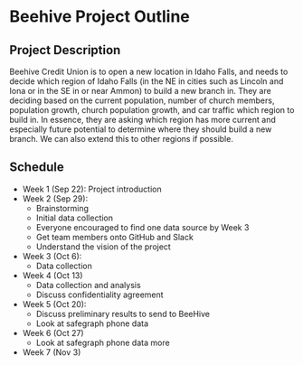 # Beehive Project Outline

## Project Description
Beehive Credit Union is to open a new location in Idaho Falls, and needs to decide which region of Idaho Falls (in the NE in cities such as Lincoln and Iona or in the SE in or near Ammon) to build a new branch in. They are deciding based on the current population, number of church members, population growth, church population growth, and car traffic which region to build in. In essence, they are asking which region has more current and especially future potential to determine where they should build a new branch. We can also extend this to other regions if possible.

## Schedule
* Week 1 (Sep 22): Project introduction
* Week 2 (Sep 29): 
  - Brainstorming
  - Initial data collection
  - Everyone encouraged to find one data source by Week 3
  - Get team members onto GitHub and Slack
  - Understand the vision of the project
* Week 3 (Oct 6): 
  - Data collection
* Week 4 (Oct 13)
  - Data collection and analysis
  - Discuss confidentiality agreement
* Week 5 (Oct 20):
  - Discuss preliminary results to send to BeeHive
  - Look at safegraph phone data
* Week 6 (Oct 27)
  - Look at safegraph phone data more
* Week 7 (Nov 3)

